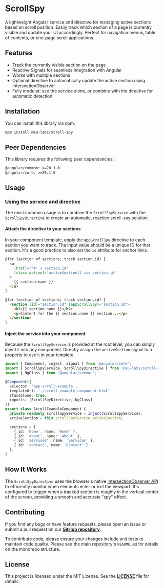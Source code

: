 # ScrollSpy

A lightweight Angular service and directive for managing active sections based on scroll position. Easily track which section of a page is currently visible and update your UI accordingly. Perfect for navigation menus, table of contents, or one-page scroll applications.

## Features

- Track the currently visible section on the page
- Reactive Signals for seamless integration with Angular
- Works with multiple sections
- Optional directive to automatically update the active section using IntersectionObserver
- Fully modular: use the service alone, or combine with the directive for automatic detection

## Installation

You can install this library via npm:

```sh
npm install @su-labs/scroll-spy
```

## Peer Dependencies

This library requires the following peer dependencies:

```txt
@angular/common: >=20.1.0
@angular/core: >=20.1.0
```

## Usage

### Using the service and directive

The most common usage is to combine the `ScrollSpyService` with the `ScrollSpyDirective` to create an automatic, reactive scroll-spy solution.

#### Attach the directive to your sections

In your component template, apply the `appScrollSpy` directive to each section you want to track. The input value should be a unique ID for that section. It's a good practice to also set the `id` attribute for anchor links.

```html
@for (section of sections; track section.id) {
  <a
    [href]="'#' + section.id"
    [class.active]="activeSection() === section.id"
  >
    {{ section.name }}
  </a>
}

@for (section of sections; track section.id) {
  <section [id]="section.id" [appScrollSpy]="section.id">
    <h2>{{ section.name }}</h2>
    <p>Content for the {{ section.name }} section...</p>
  </section>
}
```

#### Inject the service into your component

Because the `ScrollSpyService` is provided at the root level, you can simply inject it into any component. Directly assign the `activeSection` signal to a property to use it in your template.

```ts
import { Component, inject, signal } from '@angular/core';
import { ScrollSpyService, ScrollSpyDirective } from '@su-labs/scroll-spy';
import { NgClass } from '@angular/common';

@Component({
  selector: 'app-scroll-example',
  templateUrl: './scroll-example.component.html',
  standalone: true,
  imports: [ScrollSpyDirective, NgClass]
})
export class ScrollExampleComponent {
  private readonly scrollSpyService = inject(ScrollSpyService);
  activeSection = this.scrollSpyService.activeSection;

  sections = [
    { id: 'home', name: 'Home' },
    { id: 'about', name: 'About' },
    { id: 'services', name: 'Services' },
    { id: 'contact', name: 'Contact' }
  ];
}
```

## How It Works

The `ScrollSpyDirective` uses the browser's native [IntersectionObserver API](https://developer.mozilla.org/en-US/docs/Web/API/Intersection_Observer_API) to efficiently monitor when elements enter or exit the viewport. It's configured to trigger when a tracked section is roughly in the vertical center of the screen, providing a smooth and accurate "spy" effect.

## Contributing

If you find any bugs or have feature requests, please open an issue or submit a pull request on our [**GitHub repository**](https://github.com/Greezaaa/settings-utils-lib.git).

To contribute code, please ensure your changes include unit tests to maintain code quality. Please see the main repository's `README.md` for details on the monorepo structure.

## License

This project is licensed under the MIT License. See the [**LICENSE**](https://github.com/Greezaaa/settings-utils-lib/blob/main/LICENSE) file for details.